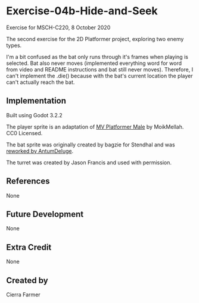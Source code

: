 # Exercise-04b-Hide-and-Seek
Exercise for MSCH-C220, 8 October 2020

The second exercise for the 2D Platformer project, exploring two enemy types.

I'm a bit confused as the bat only runs through it's frames when playing is selected.  Bat also never moves (implemented everything word for word from video and README instructions and bat still never moves).  Therefore, I can't implement the .die() because with the bat's current location the player can't actually reach the bat.  

## Implementation
Built using Godot 3.2.2

The player sprite is an adaptation of [MV Platformer Male](https://opengameart.org/content/mv-platformer-male-32x64) by MoikMellah. CC0 Licensed.

The bat sprite was originally created by bagzie for Stendhal and was [reworked by AntumDeluge](https://opengameart.org/content/bat-rework). 

The turret was created by Jason Francis and used with permission.

## References
None

## Future Development
None

## Extra Credit
None

## Created by 
Cierra Farmer

